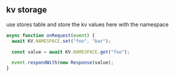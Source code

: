 ## kv storage

use stores table and store the kv values here with the namespace

```javascript
async function onRequest(event) {
  await KV.NAMESPACE.set("foo", "bar");

  const value = await KV.NAMESPACE.get("foo");

  event.respondWith(new Response(value);
}
```
